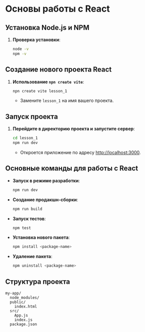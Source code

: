 # Основы работы с React

## Установка Node.js и NPM
1. **Проверка установки**:
    ```bash
    node -v
    npm -v
    ```

## Создание нового проекта React
1. **Использование `npn create vite`**:
    ```bash
    npn create vite lesson_1
    ```
    - Замените `lesson_1` на имя вашего проекта.

## Запуск проекта
1. **Перейдите в директорию проекта и запустите сервер**:
    ```bash
    cd lesson_1
   npm run dev 
    
    ```
    - Откроется приложение по адресу [http://localhost:3000](http://localhost:3000).

## Основные команды для работы с React
- **Запуск в режиме разработки**:
    ```bash
   npm run dev 
    ```

- **Создание продакшн-сборки**:
    ```bash
    npm run build
    ```

- **Запуск тестов**:
    ```bash
    npm test
    ```

- **Установка нового пакета**:
    ```bash
    npm install <package-name>
    ```

- **Удаление пакета**:
    ```bash
    npm uninstall <package-name>
    ```

## Структура проекта
```text
my-app/
  node_modules/
  public/
    index.html
  src/
    App.js
    index.js
  package.json
